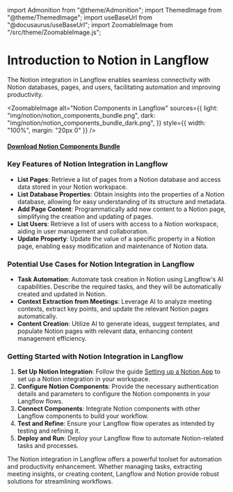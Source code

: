 import Admonition from "@theme/Admonition";
import ThemedImage from "@theme/ThemedImage";
import useBaseUrl from "@docusaurus/useBaseUrl";
import ZoomableImage from "/src/theme/ZoomableImage.js";

# Introduction to Notion in Langflow

The Notion integration in Langflow enables seamless connectivity with Notion databases, pages, and users, facilitating automation and improving productivity.

<ZoomableImage
alt="Notion Components in Langflow"
sources={{
    light: "img/notion/notion_components_bundle.png",
    dark: "img/notion/notion_components_bundle_dark.png",
  }}
style={{ width: "100%", margin: "20px 0" }}
/>

#### <a target="\_blank" href="json_files/Notion_Components_bundle.json" download>Download Notion Components Bundle</a>

### Key Features of Notion Integration in Langflow

- **List Pages**: Retrieve a list of pages from a Notion database and access data stored in your Notion workspace.
- **List Database Properties**: Obtain insights into the properties of a Notion database, allowing for easy understanding of its structure and metadata.
- **Add Page Content**: Programmatically add new content to a Notion page, simplifying the creation and updating of pages.
- **List Users**: Retrieve a list of users with access to a Notion workspace, aiding in user management and collaboration.
- **Update Property**: Update the value of a specific property in a Notion page, enabling easy modification and maintenance of Notion data.

### Potential Use Cases for Notion Integration in Langflow

- **Task Automation**: Automate task creation in Notion using Langflow's AI capabilities. Describe the required tasks, and they will be automatically created and updated in Notion.
- **Context Extraction from Meetings**: Leverage AI to analyze meeting contexts, extract key points, and update the relevant Notion pages automatically.
- **Content Creation**: Utilize AI to generate ideas, suggest templates, and populate Notion pages with relevant data, enhancing content management efficiency.

### Getting Started with Notion Integration in Langflow

1. **Set Up Notion Integration**: Follow the guide [Setting up a Notion App](./setup) to set up a Notion integration in your workspace.
2. **Configure Notion Components**: Provide the necessary authentication details and parameters to configure the Notion components in your Langflow flows.
3. **Connect Components**: Integrate Notion components with other Langflow components to build your workflow.
4. **Test and Refine**: Ensure your Langflow flow operates as intended by testing and refining it.
5. **Deploy and Run**: Deploy your Langflow flow to automate Notion-related tasks and processes.

The Notion integration in Langflow offers a powerful toolset for automation and productivity enhancement. Whether managing tasks, extracting meeting insights, or creating content, Langflow and Notion provide robust solutions for streamlining workflows.
